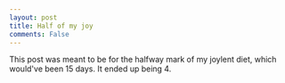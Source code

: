 ```yaml
---
layout: post
title: Half of my joy
comments: False
---
```


This post was meant to be for the halfway mark of my joylent diet, which would've been 15 days. It ended up being 4.

